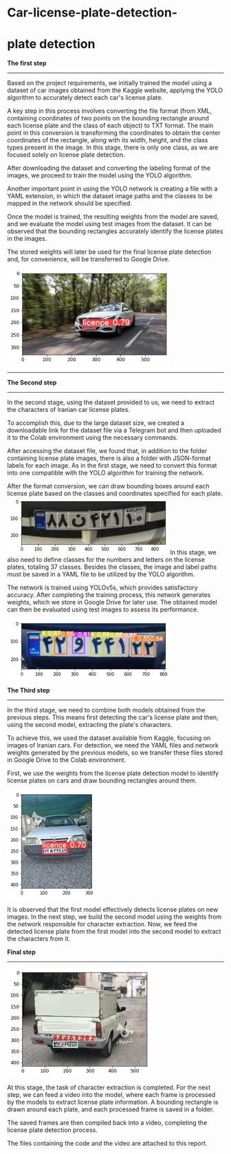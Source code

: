 # Car-license-plate-detection-

# plate detection
**The first step** 

------
Based on the project requirements, we initially trained the model using a dataset of car images obtained from the Kaggle website, applying the YOLO algorithm to accurately detect each car's license plate.

A key step in this process involves converting the file format (from XML, containing coordinates of two points on the bounding rectangle around each license plate and the class of each object) to TXT format. The main point in this conversion is transforming the coordinates to obtain the center coordinates of the rectangle, along with its width, height, and the class types present in the image. In this stage, there is only one class, as we are focused solely on license plate detection.

After downloading the dataset and converting the labeling format of the images, we proceed to train the model using the YOLO algorithm.

Another important point in using the YOLO network is creating a file with a YAML extension, in which the dataset image paths and the classes to be mapped in the network should be specified.

Once the model is trained, the resulting weights from the model are saved, and we evaluate the model using test images from the dataset. It can be observed that the bounding rectangles accurately identify the license plates in the images.

The stored weights will later be used for the final license plate detection and, for convenience, will be transferred to Google Drive.

![Plate detection with YOLO](./car1.png)

----
**The Second step** 

----
In the second stage, using the dataset provided to us, we need to extract the characters of Iranian car license plates.

To accomplish this, due to the large dataset size, we created a downloadable link for the dataset file via a Telegram bot and then uploaded it to the Colab environment using the necessary commands.

After accessing the dataset file, we found that, in addition to the folder containing license plate images, there is also a folder with JSON-format labels for each image. As in the first stage, we need to convert this format into one compatible with the YOLO algorithm for training the network.

After the format conversion, we can draw bounding boxes around each license plate based on the classes and coordinates specified for each plate.
![Plate detection with YOLO](./car2.png)
In this stage, we also need to define classes for the numbers and letters on the license plates, totaling 37 classes. Besides the classes, the image and label paths must be saved in a YAML file to be utilized by the YOLO algorithm.

The network is trained using YOLOv5s, which provides satisfactory accuracy. After completing the training process, this network generates weights, which we store in Google Drive for later use.
The obtained model can then be evaluated using test images to assess its performance.

![Plate detection with YOLO](./car3.png)

**The Third step** 

------
In the third stage, we need to combine both models obtained from the previous steps. This means first detecting the car's license plate and then, using the second model, extracting the plate's characters.

To achieve this, we used the dataset available from Kaggle, focusing on images of Iranian cars. For detection, we need the YAML files and network weights generated by the previous models, so we transfer these files stored in Google Drive to the Colab environment.

First, we use the weights from the license plate detection model to identify license plates on cars and draw bounding rectangles around them.

![Plate detection with YOLO](./car4.png)

It is observed that the first model effectively detects license plates on new images.
In the next step, we build the second model using the weights from the network responsible for character extraction. Now, we feed the detected license plate from the first model into the second model to extract the characters from it.

**Final step** 

------
![Plate detection with YOLO](./car5.png)


At this stage, the task of character extraction is completed. For the next step, we can feed a video into the model, where each frame is processed by the models to extract license plate information. A bounding rectangle is drawn around each plate, and each processed frame is saved in a folder.

The saved frames are then compiled back into a video, completing the license plate detection process.

The files containing the code and the video are attached to this report.



